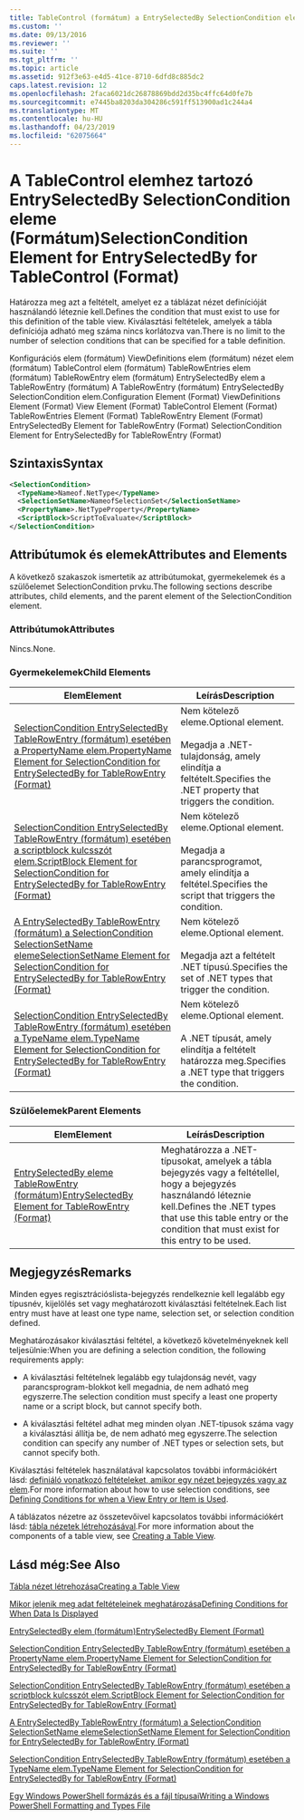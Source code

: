 ```yaml
---
title: TableControl (formátum) a EntrySelectedBy SelectionCondition eleme |} A Microsoft Docs
ms.custom: ''
ms.date: 09/13/2016
ms.reviewer: ''
ms.suite: ''
ms.tgt_pltfrm: ''
ms.topic: article
ms.assetid: 912f3e63-e4d5-41ce-8710-6dfd8c885dc2
caps.latest.revision: 12
ms.openlocfilehash: 2faca6021dc26878869bdd2d35bc4ffc64d0fe7b
ms.sourcegitcommit: e7445ba8203da304286c591ff513900ad1c244a4
ms.translationtype: MT
ms.contentlocale: hu-HU
ms.lasthandoff: 04/23/2019
ms.locfileid: "62075664"
---
```

# <a name="selectioncondition-element-for-entryselectedby-for-tablecontrol-format"></a><span data-ttu-id="b9934-102">A TableControl elemhez tartozó EntrySelectedBy SelectionCondition eleme (Formátum)</span><span class="sxs-lookup"><span data-stu-id="b9934-102">SelectionCondition Element for EntrySelectedBy for TableControl (Format)</span></span>

<span data-ttu-id="b9934-103">Határozza meg azt a feltételt, amelyet ez a táblázat nézet definícióját használandó léteznie kell.</span><span class="sxs-lookup"><span data-stu-id="b9934-103">Defines the condition that must exist to use for this definition of the table view.</span></span> <span data-ttu-id="b9934-104">Kiválasztási feltételek, amelyek a tábla definíciója adható meg száma nincs korlátozva van.</span><span class="sxs-lookup"><span data-stu-id="b9934-104">There is no limit to the number of selection conditions that can be specified for a table definition.</span></span>

<span data-ttu-id="b9934-105">Konfigurációs elem (formátum) ViewDefinitions elem (formátum) nézet elem (formátum) TableControl elem (formátum) TableRowEntries elem (formátum) TableRowEntry elem (formátum) EntrySelectedBy elem a TableRowEntry (formátum) A TableRowEntry (formátum) EntrySelectedBy SelectionCondition elem.</span><span class="sxs-lookup"><span data-stu-id="b9934-105">Configuration Element (Format) ViewDefinitions Element (Format) View Element (Format) TableControl Element (Format) TableRowEntries Element (Format) TableRowEntry Element (Format) EntrySelectedBy Element for TableRowEntry (Format) SelectionCondition Element for EntrySelectedBy for TableRowEntry (Format)</span></span>

## <a name="syntax"></a><span data-ttu-id="b9934-106">Szintaxis</span><span class="sxs-lookup"><span data-stu-id="b9934-106">Syntax</span></span>

```xml
<SelectionCondition>
  <TypeName>Nameof.NetType</TypeName>
  <SelectionSetName>NameofSelectionSet</SelectionSetName>
  <PropertyName>.NetTypeProperty</PropertyName>
  <ScriptBlock>ScriptToEvaluate</ScriptBlock>
</SelectionCondition>
```

## <a name="attributes-and-elements"></a><span data-ttu-id="b9934-107">Attribútumok és elemek</span><span class="sxs-lookup"><span data-stu-id="b9934-107">Attributes and Elements</span></span>

<span data-ttu-id="b9934-108">A következő szakaszok ismertetik az attribútumokat, gyermekelemek és a szülőelemet SelectionCondition prvku.</span><span class="sxs-lookup"><span data-stu-id="b9934-108">The following sections describe attributes, child elements, and the parent element of the SelectionCondition element.</span></span>

### <a name="attributes"></a><span data-ttu-id="b9934-109">Attribútumok</span><span class="sxs-lookup"><span data-stu-id="b9934-109">Attributes</span></span>

<span data-ttu-id="b9934-110">Nincs.</span><span class="sxs-lookup"><span data-stu-id="b9934-110">None.</span></span>

### <a name="child-elements"></a><span data-ttu-id="b9934-111">Gyermekelemek</span><span class="sxs-lookup"><span data-stu-id="b9934-111">Child Elements</span></span>

|<span data-ttu-id="b9934-112">Elem</span><span class="sxs-lookup"><span data-stu-id="b9934-112">Element</span></span>|<span data-ttu-id="b9934-113">Leírás</span><span class="sxs-lookup"><span data-stu-id="b9934-113">Description</span></span>|
|-------------|-----------------|
|[<span data-ttu-id="b9934-114">SelectionCondition EntrySelectedBy TableRowEntry (formátum) esetében a PropertyName elem.</span><span class="sxs-lookup"><span data-stu-id="b9934-114">PropertyName Element for SelectionCondition for EntrySelectedBy for TableRowEntry (Format)</span></span>](./propertyname-element-for-selectioncondition-for-entryselectedby-for-tablerowentry-format.md)|<span data-ttu-id="b9934-115">Nem kötelező eleme.</span><span class="sxs-lookup"><span data-stu-id="b9934-115">Optional element.</span></span><br /><br /> <span data-ttu-id="b9934-116">Megadja a .NET-tulajdonság, amely elindítja a feltételt.</span><span class="sxs-lookup"><span data-stu-id="b9934-116">Specifies the .NET property that triggers the condition.</span></span>|
|[<span data-ttu-id="b9934-117">SelectionCondition EntrySelectedBy TableRowEntry (formátum) esetében a scriptblock kulcsszót elem.</span><span class="sxs-lookup"><span data-stu-id="b9934-117">ScriptBlock Element for SelectionCondition for EntrySelectedBy for TableRowEntry (Format)</span></span>](./scriptblock-element-for-selectioncondition-for-entryselectedby-for-tablecontrol-format.md)|<span data-ttu-id="b9934-118">Nem kötelező eleme.</span><span class="sxs-lookup"><span data-stu-id="b9934-118">Optional element.</span></span><br /><br /> <span data-ttu-id="b9934-119">Megadja a parancsprogramot, amely elindítja a feltétel.</span><span class="sxs-lookup"><span data-stu-id="b9934-119">Specifies the script that triggers the condition.</span></span>|
|[<span data-ttu-id="b9934-120">A EntrySelectedBy TableRowEntry (formátum) a SelectionCondition SelectionSetName eleme</span><span class="sxs-lookup"><span data-stu-id="b9934-120">SelectionSetName Element for SelectionCondition for EntrySelectedBy for TableRowEntry (Format)</span></span>](./selectionsetname-element-for-selectioncondition-for-entryselectedby-for-tablecontrol-format.md)|<span data-ttu-id="b9934-121">Nem kötelező eleme.</span><span class="sxs-lookup"><span data-stu-id="b9934-121">Optional element.</span></span><br /><br /> <span data-ttu-id="b9934-122">Megadja azt a feltételt .NET típusú.</span><span class="sxs-lookup"><span data-stu-id="b9934-122">Specifies the set of .NET types that trigger the condition.</span></span>|
|[<span data-ttu-id="b9934-123">SelectionCondition EntrySelectedBy TableRowEntry (formátum) esetében a TypeName elem.</span><span class="sxs-lookup"><span data-stu-id="b9934-123">TypeName Element for SelectionCondition for EntrySelectedBy for TableRowEntry (Format)</span></span>](./typename-element-for-selectioncondition-for-entryselectedby-for-tablecontrol-format.md)|<span data-ttu-id="b9934-124">Nem kötelező eleme.</span><span class="sxs-lookup"><span data-stu-id="b9934-124">Optional element.</span></span><br /><br /> <span data-ttu-id="b9934-125">A .NET típusát, amely elindítja a feltételt határozza meg.</span><span class="sxs-lookup"><span data-stu-id="b9934-125">Specifies a .NET type that triggers the condition.</span></span>|

### <a name="parent-elements"></a><span data-ttu-id="b9934-126">Szülőelemek</span><span class="sxs-lookup"><span data-stu-id="b9934-126">Parent Elements</span></span>

|<span data-ttu-id="b9934-127">Elem</span><span class="sxs-lookup"><span data-stu-id="b9934-127">Element</span></span>|<span data-ttu-id="b9934-128">Leírás</span><span class="sxs-lookup"><span data-stu-id="b9934-128">Description</span></span>|
|-------------|-----------------|
|[<span data-ttu-id="b9934-129">EntrySelectedBy eleme TableRowEntry (formátum)</span><span class="sxs-lookup"><span data-stu-id="b9934-129">EntrySelectedBy Element for TableRowEntry (Format)</span></span>](./entryselectedby-element-for-tablerowentry-for-tablecontrol-format.md)|<span data-ttu-id="b9934-130">Meghatározza a .NET-típusokat, amelyek a tábla bejegyzés vagy a feltétellel, hogy a bejegyzés használandó léteznie kell.</span><span class="sxs-lookup"><span data-stu-id="b9934-130">Defines the .NET types that use this table entry or the condition that must exist for this entry to be used.</span></span>|

## <a name="remarks"></a><span data-ttu-id="b9934-131">Megjegyzés</span><span class="sxs-lookup"><span data-stu-id="b9934-131">Remarks</span></span>

<span data-ttu-id="b9934-132">Minden egyes regisztrációslista-bejegyzés rendelkeznie kell legalább egy típusnév, kijelölés set vagy meghatározott kiválasztási feltételnek.</span><span class="sxs-lookup"><span data-stu-id="b9934-132">Each list entry must have at least one type name, selection set, or selection condition defined.</span></span>

<span data-ttu-id="b9934-133">Meghatározásakor kiválasztási feltétel, a következő követelményeknek kell teljesülnie:</span><span class="sxs-lookup"><span data-stu-id="b9934-133">When you are defining a selection condition, the following requirements apply:</span></span>

- <span data-ttu-id="b9934-134">A kiválasztási feltételnek legalább egy tulajdonság nevét, vagy parancsprogram-blokkot kell megadnia, de nem adható meg egyszerre.</span><span class="sxs-lookup"><span data-stu-id="b9934-134">The selection condition must specify a least one property name or a script block, but cannot specify both.</span></span>

- <span data-ttu-id="b9934-135">A kiválasztási feltétel adhat meg minden olyan .NET-típusok száma vagy a kiválasztási állítja be, de nem adható meg egyszerre.</span><span class="sxs-lookup"><span data-stu-id="b9934-135">The selection condition can specify any number of .NET types or selection sets, but cannot specify both.</span></span>

<span data-ttu-id="b9934-136">Kiválasztási feltételek használatával kapcsolatos további információkért lásd: [definiáló vonatkozó feltételeket, amikor egy nézet bejegyzés vagy az elem](./defining-conditions-for-displaying-data.md).</span><span class="sxs-lookup"><span data-stu-id="b9934-136">For more information about how to use selection conditions, see [Defining Conditions for when a View Entry or Item is Used](./defining-conditions-for-displaying-data.md).</span></span>

<span data-ttu-id="b9934-137">A táblázatos nézetre az összetevőivel kapcsolatos további információkért lásd: [tábla nézetek létrehozásával](./creating-a-table-view.md).</span><span class="sxs-lookup"><span data-stu-id="b9934-137">For more information about the components of a table view, see [Creating a Table View](./creating-a-table-view.md).</span></span>

## <a name="see-also"></a><span data-ttu-id="b9934-138">Lásd még:</span><span class="sxs-lookup"><span data-stu-id="b9934-138">See Also</span></span>

[<span data-ttu-id="b9934-139">Tábla nézet létrehozása</span><span class="sxs-lookup"><span data-stu-id="b9934-139">Creating a Table View</span></span>](./creating-a-table-view.md)

[<span data-ttu-id="b9934-140">Mikor jelenik meg adat feltételeinek meghatározása</span><span class="sxs-lookup"><span data-stu-id="b9934-140">Defining Conditions for When Data Is Displayed</span></span>](./defining-conditions-for-displaying-data.md)

[<span data-ttu-id="b9934-141">EntrySelectedBy elem (formátum)</span><span class="sxs-lookup"><span data-stu-id="b9934-141">EntrySelectedBy Element (Format)</span></span>](./entryselectedby-element-for-tablerowentry-for-tablecontrol-format.md)

[<span data-ttu-id="b9934-142">SelectionCondition EntrySelectedBy TableRowEntry (formátum) esetében a PropertyName elem.</span><span class="sxs-lookup"><span data-stu-id="b9934-142">PropertyName Element for SelectionCondition for EntrySelectedBy for TableRowEntry (Format)</span></span>](./propertyname-element-for-selectioncondition-for-entryselectedby-for-tablerowentry-format.md)

[<span data-ttu-id="b9934-143">SelectionCondition EntrySelectedBy TableRowEntry (formátum) esetében a scriptblock kulcsszót elem.</span><span class="sxs-lookup"><span data-stu-id="b9934-143">ScriptBlock Element for SelectionCondition for EntrySelectedBy for TableRowEntry (Format)</span></span>](./scriptblock-element-for-selectioncondition-for-entryselectedby-for-tablecontrol-format.md)

[<span data-ttu-id="b9934-144">A EntrySelectedBy TableRowEntry (formátum) a SelectionCondition SelectionSetName eleme</span><span class="sxs-lookup"><span data-stu-id="b9934-144">SelectionSetName Element for SelectionCondition for EntrySelectedBy for TableRowEntry (Format)</span></span>](./selectionsetname-element-for-selectioncondition-for-entryselectedby-for-tablecontrol-format.md)

[<span data-ttu-id="b9934-145">SelectionCondition EntrySelectedBy TableRowEntry (formátum) esetében a TypeName elem.</span><span class="sxs-lookup"><span data-stu-id="b9934-145">TypeName Element for SelectionCondition for EntrySelectedBy for TableRowEntry (Format)</span></span>](./typename-element-for-selectioncondition-for-entryselectedby-for-tablecontrol-format.md)

[<span data-ttu-id="b9934-146">Egy Windows PowerShell formázás és a fájl típusai</span><span class="sxs-lookup"><span data-stu-id="b9934-146">Writing a Windows PowerShell Formatting and Types File</span></span>](./writing-a-powershell-formatting-file.md)
